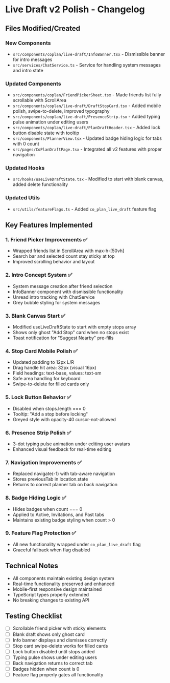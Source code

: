 
# Live Draft v2 Polish - Changelog

## Files Modified/Created

### New Components
- `src/components/coplan/live-draft/InfoBanner.tsx` - Dismissible banner for intro messages
- `src/services/ChatService.ts` - Service for handling system messages and intro state

### Updated Components
- `src/components/coplan/FriendPickerSheet.tsx` - Made friends list fully scrollable with ScrollArea
- `src/components/coplan/live-draft/DraftStopCard.tsx` - Added mobile polish, swipe-to-delete, improved typography
- `src/components/coplan/live-draft/PresenceStrip.tsx` - Added typing pulse animation under editing users
- `src/components/coplan/live-draft/PlanDraftHeader.tsx` - Added lock button disable state with tooltip
- `src/components/PlannerView.tsx` - Updated badge hiding logic for tabs with 0 count
- `src/pages/CoPlanDraftPage.tsx` - Integrated all v2 features with proper navigation

### Updated Hooks
- `src/hooks/useLiveDraftState.tsx` - Modified to start with blank canvas, added delete functionality

### Updated Utils
- `src/utils/featureFlags.ts` - Added `co_plan_live_draft` feature flag

## Key Features Implemented

### 1. Friend Picker Improvements ✅
- Wrapped friends list in ScrollArea with max-h-[50vh]
- Search bar and selected count stay sticky at top
- Improved scrolling behavior and layout

### 2. Intro Concept System ✅
- System message creation after friend selection
- InfoBanner component with dismissible functionality
- Unread intro tracking with ChatService
- Grey bubble styling for system messages

### 3. Blank Canvas Start ✅
- Modified useLiveDraftState to start with empty stops array
- Shows only ghost "Add Stop" card when no stops exist
- Toast notification for "Suggest Nearby" pre-fills

### 4. Stop Card Mobile Polish ✅
- Updated padding to 12px L/R
- Drag handle hit area: 32px (visual 16px)
- Field headings: text-base, values: text-sm
- Safe area handling for keyboard
- Swipe-to-delete for filled cards only

### 5. Lock Button Behavior ✅
- Disabled when stops.length === 0
- Tooltip: "Add a stop before locking"
- Greyed style with opacity-40 cursor-not-allowed

### 6. Presence Strip Polish ✅
- 3-dot typing pulse animation under editing user avatars
- Enhanced visual feedback for real-time editing

### 7. Navigation Improvements ✅
- Replaced navigate(-1) with tab-aware navigation
- Stores previousTab in location.state
- Returns to correct planner tab on back navigation

### 8. Badge Hiding Logic ✅
- Hides badges when count === 0
- Applied to Active, Invitations, and Past tabs
- Maintains existing badge styling when count > 0

### 9. Feature Flag Protection ✅
- All new functionality wrapped under `co_plan_live_draft` flag
- Graceful fallback when flag disabled

## Technical Notes

- All components maintain existing design system
- Real-time functionality preserved and enhanced
- Mobile-first responsive design maintained
- TypeScript types properly extended
- No breaking changes to existing API

## Testing Checklist

- [ ] Scrollable friend picker with sticky elements
- [ ] Blank draft shows only ghost card
- [ ] Info banner displays and dismisses correctly
- [ ] Stop card swipe-delete works for filled cards
- [ ] Lock button disabled until stops added
- [ ] Typing pulse shows under editing users
- [ ] Back navigation returns to correct tab
- [ ] Badges hidden when count is 0
- [ ] Feature flag properly gates all functionality
